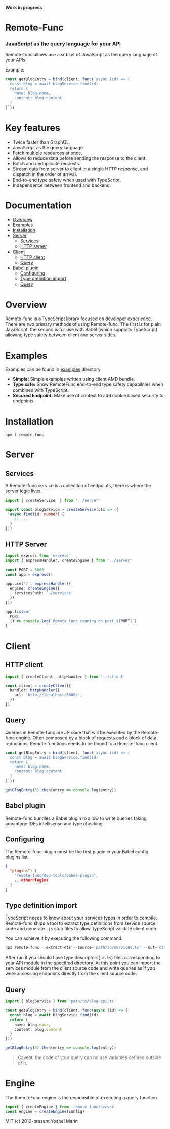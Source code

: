 **Work in progress**

# Remote-Func
### JavaScript as the query language for your API

Remote-func allows use a subset of JavaScript as the query language of your APIs.

Example:

```ts
const getBlogEntry = bind(client, func(`async (id) => {
  const blog = await blogService.find(id)
  return {
    name: blog.name,
    content: blog.content
  }
}`))
```

# Key features

- Twice faster than GraphQL.
- JavaScript as the query language.
- Fetch multiple resources at once.
- Allows to reduce data before sending the response to the client.
- Batch and deduplicate requests.
- Stream data from server to client in a single HTTP response, and dispatch in the order of arrival.
- End-to-end type safety when used with TypeScript.
- Independence between frontend and backend.

# Documentation

- [Overview](#overview)
- [Examples](#examples)
- [Installation](#installation)
- [Server](#server)
  - [Services](#services)
  - [HTTP server](#http-server)
- [Client](#client)
  - [HTTP client](#http-client)
  - [Query](#query)
- [Babel plugin](#babel-plugin)
  - [Configuring](#configuring)
  - [Type definition import](#type-definition-import)
  - [Query](#query)

# Overview

Remote-func is a TypeScript library focused on developer experience. There are two primary methods of using Remote-func. The first is for plain JavaScript, the second is for use with Babel (which supports TypeScript) allowing type safety between client and server sides.

# Examples

Examples can be found in [examples](tree/master/examples) directory.

- __Simple:__ Simple examples written using client AMD bundle.
- __Type safe:__ Show RemoteFunc end-to-end type safety capabilities when combined with TypeScript.
- __Secured Endpoint:__ Make use of context to add cookie based security to endpoints.

# Installation

```
npm i remote-func
```

# Server

## Services

A Remote-func service is a collection of endpoints, there is where the server logic lives. 

```ts
import { createService  } from '../server'

export const blogService = createService(ctx => ({
  async find(id: number) {
    // ...
  }
}))
```

## HTTP Server 

```ts
import express from 'express'
import { expressHandler, createEngine } from '../server'

const PORT = 5000
const app = express()

app.use('/', expressHandler({
  engine: createEngine({
    servicesPath: './services'
  })
}))

app.listen(
  PORT,
  () => console.log(`Remote func running on port ${PORT}`)
)
```

# Client

## HTTP client

```ts
import { createClient, httpHandler } from '../client'

const client = createClient({
  handler: httpHandler({
    url: 'http://localhost:5000/',
  })
})
```

## Query

Queries in Remote-func are JS code that will be executed by the Remote-func engine. Often composed by a block of requests and a block of data reductions. Remote functions needs to be bound to a Remote-func client.

```ts
const getBlogEntry = bind(client, func(`async (id) => {
  const blog = await blogService.find(id)
  return {
    name: blog.name,
    content: blog.content
  }
}`))

getBlogEntry(5).then(entry => console.log(entry))
```

## Babel plugin

Remote-func bundles a Babel plugin to allow to write queries taking advantage IDEs intellisense and type checking.

## Configuring

The Remote-func plugin must be the first plugin in your Babel config plugins list.

```json
{
  "plugins": [
    "remote-func/dev-tools/babel-plugin",
    ...otherPlugins
  ]
}
```

## Type definition import

TypeScript needs to know about your services types in order to compile. Remote-func ships a tool to extract type definitions from service source code and generate `.js` stub files to allow TypeScript validate client code.

You can achieve it by executing the following command:

```ts
npx remote-func --extract-dts --source='path/to/services.ts' --out='dts/for/client'
```

After run it you should have type descriptors(`.d.ts`) files corresponding to your API module in the specified directory. At this point you can import the services module from the client source code and write queries as if you were accessing endpoints directly from the client source code.

## Query

```ts
import { blogService } from 'path/to/blog-api.ts'

const getBlogEntry = bind(client, func(async (id) => {
  const blog = await blogService.find(id)
  return {
    name: blog.name,
    content: blog.content
  }
}))

getBlogEntry(5).then(entry => console.log(entry))
```

> Caveat: the code of your query can no use variables defined outside of it.

# Engine

The RemoteFunc engine is the responsible of executing a query function.

```ts
import { createEngine } from 'remote-func/server'
const engine = createEngine(config)
```

MIT (c) 2019-present Yosbel Marin
